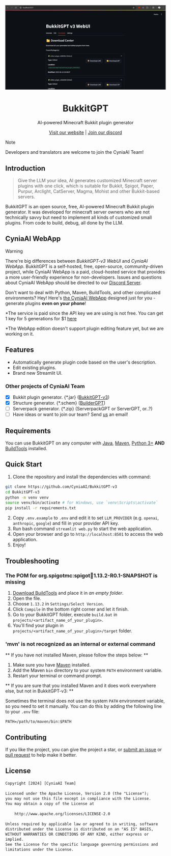 <div align="center">
    <img src="https://github.com/Zhou-Shilin/picx-images-hosting/raw/master/image.1ovowaujq2.webp" alt="BukkitGPT Logo"/>
    <h1>BukkitGPT</h1>
    <p>AI-powered Minecraft Bukkit plugin generator</p>
    <a href="https://cynia.dev">Visit our website</a>  |  <a href="https://discord.gg/kTZtXw8s7r">Join our discord</a>
</div>


> [!NOTE]
> Developers and translators are welcome to join the CyniaAI Team!

## Introduction
> Give the LLM your idea, AI generates customized Minecraft server plugins with one click, which is suitable for Bukkit, Spigot, Paper, Purpur, Arclight, CatServer, Magma, Mohist and other Bukkit-based servers.

BukkitGPT is an open source, free, AI-powered Minecraft Bukkit plugin generator. It was developed for minecraft server owners who are not technically savvy but need to implement all kinds of customized small plugins. From code to build, debug, all done by the LLM.

## CyniaAI WebApp

> [!WARNING]
> There're big differences between *BukkitGPT-v3 WebUI* and *CyniaAI WebApp*. BukkitGPT is a self-hosted, free, open-source, community-driven project, while CyniaAI WebApp is a paid, cloud-hosted service that provides a more user-friendly experience for non-developers.
> Issues and questions about CyniaAI WebApp should be directed to our [Discord Server](https://discord.gg/kTZtXw8s7r).

Don't want to deal with Python, Maven, BuildTools, and other complicated environments?
Hey! Here's [the CyniaAI WebApp](https://cynia.dev) designed just for you - generate plugins **even on your phone**!

*The service is paid since the API key we are using is not free. You can get 1 key for 5 generations for $1 [here](https://afdian.com/item/b839835461e311efbd1252540025c377)

*The WebApp edition doesn't support plugin editing feature yet, but we are working on it.

## Features

- Automatically generate plugin code based on the user's description.
- Edit existing plugins.
- Brand new Streamlit UI.

### Other projects of CyniaAI Team
- [x] Bukkit plugin generator. {*.jar} ([BukkitGPT-v3](https://github.com/CyniaAI/BukkitGPT-v3))
- [x] Structure generator. {*.schem} ([BuilderGPT](https://github.com/CyniaAI/BuilderGPT))
- [ ] Serverpack generator. {*.zip} (ServerpackGPT or ServerGPT, or..?)
- [ ] Have ideas or want to join our team? Send [us](mailto:admin@baimoqilin.top) an email!

## Requirements
You can use BukkitGPT on any computer with [Java](https://www.azul.com/downloads/), [Maven](https://maven.apache.org/), [Python 3+](https://www.python.org/) **AND** [BuildTools](https://github.com/CyniaAI/BukkitGPT-v3#the-pom-for-orgspigotmcspigotjar1132-r01-snapshot-is-missing) installed. 

## Quick Start

1. Clone the repository and install the dependencies with command:
```bash
git clone https://github.com/CyniaAI/BukkitGPT-v3
cd BukkitGPT-v3
python -m venv venv
source venv/bin/activate # for Windows, use `venv\Scripts\activate`
pip install -r requirements.txt
```
2. Copy `.env.example` to `.env` and edit it to set `LLM_PROVIDER` (e.g. `openai`, `anthropic`, `google`) and fill in your provider API key.
3. Run bash command `streamlit web.py` to start the web application.
4. Open your browser and go to `http://localhost:8501` to access the web application.
5. Enjoy!

## Troubleshooting

### The POM for org.spigotmc:spigot:jar:1.13.2-R0.1-SNAPSHOT is missing
1. [Download BuildTools](https://hub.spigotmc.org/jenkins/job/BuildTools/lastSuccessfulBuild/artifact/target/BuildTools.jar) and place it in *an empty folder*.
2. Open the file.
3. Choose `1.13.2` in `Settings/Select Version`.
4. Click `Compile` in the bottom right corner and let it finish.
5. Go to your BukkitGPT folder, execute `build.bat` in `projects/<artifact_name_of_your_plugin>`.
6. You'll find your plugin in `projects/<artifact_name_of_your_plugin>/target` folder.

### 'mvn' is not recognized as an internal or external command

** If you have not installed Maven, please follow the steps below: **
1. Make sure you have [Maven](https://maven.apache.org/) installed.
2. Add the Maven `bin` directory to your system `PATH` environment variable.
3. Restart your terminal or command prompt.

** If you are sure that you installed Maven and it does work everywhere else, but not in BukkitGPT-v3: **

Sometimes the terminal does not use the system `PATH` environment variable, so you need to set it manually. You can do this by adding the following line to your `.env` file:

```plaintext
PATH=/path/to/maven/bin:$PATH
```


## Contributing
If you like the project, you can give the project a star, or [submit an issue](https://github.com/CyniaAI/BukkitGPT-v3/issues) or [pull request](https://github.com/CyniaAI/BukkitGPT-v3/pulls) to help make it better.

## License
```
Copyright [2024] [CyniaAI Team]

Licensed under the Apache License, Version 2.0 (the "License");
you may not use this file except in compliance with the License.
You may obtain a copy of the License at

    http://www.apache.org/licenses/LICENSE-2.0

Unless required by applicable law or agreed to in writing, software
distributed under the License is distributed on an "AS IS" BASIS,
WITHOUT WARRANTIES OR CONDITIONS OF ANY KIND, either express or implied.
See the License for the specific language governing permissions and
limitations under the License.
```
